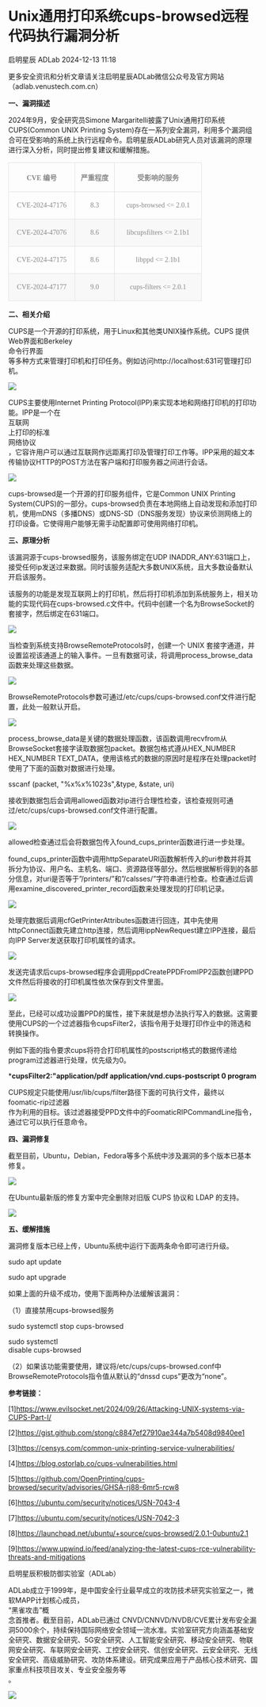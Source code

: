 #  Unix通用打印系统cups-browsed远程代码执行漏洞分析   
启明星辰  ADLab   2024-12-13 11:18  
  
更多安全资讯和分析文章请关注启明星辰ADLab微信公众号及官方网站（adlab.venustech.com.cn）  
  
  
  
**一、漏洞描述**  
  
  
2024年9月，安全研究员Simone Margaritelli披露了Unix通用打印系统CUPS(Common UNIX Printing System)存在一系列安全漏洞，利用多个漏洞组合可在受影响的系统上执行远程命令。启明星辰ADLab研究人员对该漏洞的原理进行深入分析，同时提出修复建议和缓解措施。  
<table><thead><tr style="mso-yfti-irow:0;mso-yfti-firstrow:yes;"><td width="120" style="border-top: 1pt solid rgb(223, 226, 229);border-right: 1pt solid rgb(223, 226, 229);border-left: 1pt solid rgb(223, 226, 229);border-bottom: none;padding: 2.25pt 4.9pt;"><p style="text-align:center;mso-pagination:
   widow-orphan;"><span style="font-size: 14px;color: rgb(136, 136, 136);"><strong><span lang="EN-US" style="font-size: 14px;font-family: 宋体;">CVE </span></strong><strong><span style="font-size: 14px;font-family: 宋体;">编号</span></strong><strong><o:p></o:p></strong></span></p></td><td width="66" style="border-top: 1pt solid rgb(223, 226, 229);border-left: none;border-bottom: none;border-right: 1pt solid rgb(223, 226, 229);padding: 2.25pt 4.9pt;"><p style="text-align:center;mso-pagination:
   widow-orphan;"><span style="font-size: 14px;color: rgb(136, 136, 136);"><strong><span style="font-size: 14px;font-family: 宋体;">严重程度</span></strong><strong><o:p></o:p></strong></span></p></td><td width="162" style="border-top: 1pt solid rgb(223, 226, 229);border-left: none;border-bottom: none;border-right: 1pt solid rgb(223, 226, 229);padding: 2.25pt 4.9pt;"><p style="text-align:center;mso-pagination:
   widow-orphan;"><span style="font-size: 14px;color: rgb(136, 136, 136);"><strong><span style="color: rgb(136, 136, 136);font-size: 14px;font-family: 宋体;">受影响的服务</span></strong><strong><o:p></o:p></strong></span></p></td></tr></thead><tbody><tr style="mso-yfti-irow:1;"><td width="120" style="border-width: 1pt;border-style: solid;border-color: rgb(223, 226, 229);padding: 2.25pt 4.9pt;"><p style="text-align:center;mso-pagination:widow-orphan;"><span style="font-family: 宋体;font-size: 14px;color: rgb(136, 136, 136);">CVE-2024-47176</span></p></td><td width="66" style="border-top: 1pt solid rgb(223, 226, 229);border-right: 1pt solid rgb(223, 226, 229);border-bottom: 1pt solid rgb(223, 226, 229);border-left: none;padding: 2.25pt 4.9pt;"><p style="text-align:center;mso-pagination:widow-orphan;"><span style="font-family: 宋体;font-size: 14px;color: rgb(136, 136, 136);">8.3</span></p></td><td width="162" style="border-top: 1pt solid rgb(223, 226, 229);border-right: 1pt solid rgb(223, 226, 229);border-bottom: 1pt solid rgb(223, 226, 229);border-left: none;padding: 2.25pt 4.9pt;"><p style="text-align:center;mso-pagination:widow-orphan;"><span style="font-family: 宋体;font-size: 14px;color: rgb(136, 136, 136);">cups-browsed &lt;= 2.0.1</span></p></td></tr><tr style="mso-yfti-irow:2;"><td width="120" style="border-right: 1pt solid rgb(223, 226, 229);border-bottom: 1pt solid rgb(223, 226, 229);border-left: 1pt solid rgb(223, 226, 229);border-top: none;background: rgb(248, 248, 248);padding: 2.25pt 4.9pt;"><p style="text-align:center;mso-pagination:widow-orphan;"><span style="font-family: 宋体;font-size: 14px;color: rgb(136, 136, 136);">CVE-2024-47076</span></p></td><td width="66" style="border-top: none;border-left: none;border-bottom: 1pt solid rgb(223, 226, 229);border-right: 1pt solid rgb(223, 226, 229);background: rgb(248, 248, 248);padding: 2.25pt 4.9pt;"><p style="text-align:center;mso-pagination:widow-orphan;"><span style="font-family: 宋体;font-size: 14px;color: rgb(136, 136, 136);">8.6</span></p></td><td width="162" style="border-top: none;border-left: none;border-bottom: 1pt solid rgb(223, 226, 229);border-right: 1pt solid rgb(223, 226, 229);background: rgb(248, 248, 248);padding: 2.25pt 4.9pt;"><p style="text-align:center;mso-pagination:widow-orphan;"><span style="font-family: 宋体;font-size: 14px;color: rgb(136, 136, 136);">libcupsfilters &lt;= 2.1b1</span></p></td></tr><tr style="mso-yfti-irow:3;"><td width="120" style="border-right: 1pt solid rgb(223, 226, 229);border-bottom: 1pt solid rgb(223, 226, 229);border-left: 1pt solid rgb(223, 226, 229);border-top: none;padding: 2.25pt 4.9pt;"><p style="text-align:center;mso-pagination:widow-orphan;"><span style="font-family: 宋体;font-size: 14px;color: rgb(136, 136, 136);">CVE-2024-47175</span></p></td><td width="66" style="border-top: none;border-left: none;border-bottom: 1pt solid rgb(223, 226, 229);border-right: 1pt solid rgb(223, 226, 229);padding: 2.25pt 4.9pt;"><p style="text-align:center;mso-pagination:widow-orphan;"><span style="font-family: 宋体;font-size: 14px;color: rgb(136, 136, 136);">8.6</span></p></td><td width="162" style="border-top: none;border-left: none;border-bottom: 1pt solid rgb(223, 226, 229);border-right: 1pt solid rgb(223, 226, 229);padding: 2.25pt 4.9pt;"><p style="text-align:center;mso-pagination:widow-orphan;"><span style="font-family: 宋体;font-size: 14px;color: rgb(136, 136, 136);">libppd &lt;= 2.1b1</span></p></td></tr><tr style="mso-yfti-irow:4;mso-yfti-lastrow:yes;"><td width="120" style="border-right: 1pt solid rgb(223, 226, 229);border-bottom: 1pt solid rgb(223, 226, 229);border-left: 1pt solid rgb(223, 226, 229);border-top: none;background: rgb(248, 248, 248);padding: 2.25pt 4.9pt;"><p style="text-align:center;mso-pagination:widow-orphan;"><span style="font-family: 宋体;font-size: 14px;color: rgb(136, 136, 136);">CVE-2024-47177</span></p></td><td width="66" style="border-top: none;border-left: none;border-bottom: 1pt solid rgb(223, 226, 229);border-right: 1pt solid rgb(223, 226, 229);background: rgb(248, 248, 248);padding: 2.25pt 4.9pt;"><p style="text-align:center;mso-pagination:widow-orphan;"><span style="font-family: 宋体;font-size: 14px;color: rgb(136, 136, 136);">9.0</span></p></td><td width="162" style="border-top: none;border-left: none;border-bottom: 1pt solid rgb(223, 226, 229);border-right: 1pt solid rgb(223, 226, 229);background: rgb(248, 248, 248);padding: 2.25pt 4.9pt;"><p style="text-align:center;mso-pagination:widow-orphan;"><span style="font-family: 宋体;font-size: 14px;color: rgb(136, 136, 136);">cups-filters &lt;= 2.0.1</span></p></td></tr></tbody></table>  
  
  
**二、相关介绍**  
  
  
  
CUPS是一个开源的打印系统，用于Linux和其他类UNIX操作系统。CUPS 提供 Web界面和Berkeley  
命令行界面  
等多种方式来管理打印机和打印任务。例如访问http://localhost:631可管理打印机。  
  
![](https://mmbiz.qpic.cn/sz_mmbiz_png/XGicR9TOl8nTFvSLwhMQBSAeNIUD2ZYtTl1ria2w4qNf2iaVEDbDZm8sT0xJoHJjb9H8khy2sFYz0lFQgPNekwdPQ/640?wx_fmt=png&from=appmsg "")  
  
CUPS主要使用Internet Printing Protocol(IPP)来实现本地和网络打印机的打印功能。IPP是一个在  
互联网  
上打印的标准  
网络协议  
，它容许用户可以通过互联网作远距离打印及管理打印工作等。IPP采用的超文本传输协议HTTP的POST方法在客户端和打印服务器之间进行会话。  
  
![](https://mmbiz.qpic.cn/sz_mmbiz_png/XGicR9TOl8nTFvSLwhMQBSAeNIUD2ZYtTc6kqj2ftwBltFC4Sbv6n6To8CPUA3h3bOhS3hzJHFtmPLaROxkrahA/640?wx_fmt=png&from=appmsg "")  
  
cups-browsed是一个开源的打印服务组件，它是Common UNIX Printing System(CUPS)的一部分。cups-browsed负责在本地网络上自动发现和添加打印机，使用mDNS（多播DNS）或DNS-SD（DNS服务发现）协议来侦测网络上的打印设备。它使得用户能够无需手动配置即可使用网络打印机。  
  
  
**三、原理分析**  
  
  
该漏洞源于cups-browsed服务，该服务绑定在UDP INADDR_ANY:631端口上，接受任何ip发送过来数据。同时该服务适配大多数UNIX系统，且大多数设备默认开启该服务。  
  
该服务的功能是发现互联网上的打印机，然后将打印机添加到系统服务上，相关功能的实现代码在cups-browsed.c文件中。代码中创建一个名为BrowseSocket的套接字，然后绑定在631端口。  
  
![](https://mmbiz.qpic.cn/sz_mmbiz_png/XGicR9TOl8nTFvSLwhMQBSAeNIUD2ZYtTYLMxzYNFsS1B4MSwRgRh8m644icPb0Lsc8LTOwyIKSfOqicP3lSiawkPQ/640?wx_fmt=png&from=appmsg "")  
  
当检查到系统支持BrowseRemoteProtocols时，创建一个 UNIX 套接字通道，并设置监视该通道上的输入事件。一旦有数据可读，将调用process_browse_data函数来处理这些数据。  
  
![](https://mmbiz.qpic.cn/sz_mmbiz_png/XGicR9TOl8nTFvSLwhMQBSAeNIUD2ZYtTMJ5C2ANeictkXWnbzqqXC0YSdkohJqgiafBiaXiagYdTS6dEa6tGOD8u7A/640?wx_fmt=png&from=appmsg "")  
  
  
BrowseRemoteProtocols参数可通过/etc/cups/cups-browsed.conf文件进行配置，此处一般默认开启。  
  
![](https://mmbiz.qpic.cn/sz_mmbiz_png/XGicR9TOl8nTFvSLwhMQBSAeNIUD2ZYtTzhffG149NLGsyic7qgneWBBbpsnt9QaoolOIWbtyQl4KNVhlmOelo6w/640?wx_fmt=png&from=appmsg "")  
  
process_browse_data是关键的数据处理函数，该函数调用recvfrom从BrowseSocket套接字读取数据包packet。数据包格式遵从HEX_NUMBER HEX_NUMBER TEXT_DATA，使用该格式的数据的原因时是程序在处理packet时使用了下面的函数对数据进行处理。  
  
sscanf (packet, "%x%x%1023s",&type, &state, uri)  
  
接收到数据包后会调用allowed函数对ip进行合理性检查，该检查规则可通过/etc/cups/cups-browsed.conf文件进行配置。  
  
![](https://mmbiz.qpic.cn/sz_mmbiz_png/XGicR9TOl8nTFvSLwhMQBSAeNIUD2ZYtTCUZ0EOew3I6b8c37m61K0icp1K4Yh9u848vofRe3Pf0sqE7OHf9JJzA/640?wx_fmt=png&from=appmsg "")  
  
allowed检查通过后会将数据包传入found_cups_printer函数进行进一步处理。  
  
found_cups_printer函数中调用httpSeparateURI函数解析传入的uri参数并将其拆分为协议、用户名、主机名、端口、资源路径等部分。然后根据解析得到的各部分信息，对uri是否等于”/printers/”和”/calsses/”字符串进行检查。检查通过后调用examine_discovered_printer_record函数来处理发现的打印机记录。  
  
![](https://mmbiz.qpic.cn/sz_mmbiz_png/XGicR9TOl8nTFvSLwhMQBSAeNIUD2ZYtTicS5oSP8DM95mvzOicvldb8GJiavRPofLyticMQkDAoicUW2y468mEhkEuQ/640?wx_fmt=png&from=appmsg "")  
  
处理完数据后调用cfGetPrinterAttributes函数进行回连，其中先使用httpConnect函数先建立http连接，然后调用ippNewRequest建立IPP连接，最后向IPP Server发送获取打印机属性的请求。  
  
![](https://mmbiz.qpic.cn/sz_mmbiz_png/XGicR9TOl8nTFvSLwhMQBSAeNIUD2ZYtTVcZLjLAkJVqxwwXQFdVSY7vz8kQ5Tso9bkIjkrpnaEM4xw5ZZ1LMPQ/640?wx_fmt=png&from=appmsg "")  
  
发送完请求后cups-browsed程序会调用ppdCreatePPDFromIPP2函数创建PPD文件然后将接收的打印机属性依次保存到文件里面。  
  
![](https://mmbiz.qpic.cn/sz_mmbiz_png/XGicR9TOl8nTFvSLwhMQBSAeNIUD2ZYtT2YMJRr7NlSX0ajJhdakMskH8teWsIRZY7e6zlD4vKiblhHjKA33UGuA/640?wx_fmt=png&from=appmsg "")  
  
至此，已经可以成功设置PPD的属性，接下来就是想办法执行写入的数据。这需要使用CUPS的一个过滤器指令cupsFilter2，该指令用于处理打印作业中的筛选和转换操作。  
  
例如下面的指令要求cups将符合打印机属性的postscript格式的数据传递给program过滤器进行处理，优先级为0。  
  
***cupsFilter2:"application/pdf application/vnd.cups-postscript 0 program**  
  
CUPS规定只能使用/usr/lib/cups/filter路径下面的可执行文件，最终以  
foomatic-rip过滤器  
作为利用的目标。该过滤器接受PPD文件中的FoomaticRIPCommandLine指令，通过它可以执行任意命令。  
  
  
**四、漏洞修复**  
  
  
  
截至目前，Ubuntu，Debian，Fedora等多个系统中涉及漏洞的多个版本已基本修复。  
  
![](https://mmbiz.qpic.cn/sz_mmbiz_png/XGicR9TOl8nTFvSLwhMQBSAeNIUD2ZYtTzbEeabPvgmCOygNZOGkKhCxR0mRSVJ0LovhZJlFbB4ZyE6pCgcEx2g/640?wx_fmt=png&from=appmsg "")  
  
  
在Ubuntu最新版的修复方案中完全删除对旧版 CUPS 协议和 LDAP 的支持。  
  
![](https://mmbiz.qpic.cn/sz_mmbiz_png/XGicR9TOl8nTFvSLwhMQBSAeNIUD2ZYtTDiaJn7E4Eo6mFkfPvXInQAw0SEAaWvDAOo1S5RDCJh4KzUI3mrPvtlA/640?wx_fmt=png&from=appmsg "")  
  
  
  
**五、缓解措施**  
  
  
漏洞修复版本已经上传，Ubuntu系统中运行下面两条命令即可进行升级。  
  
sudo apt update  
  
sudo apt upgrade  
  
如果上面的升级不成功，使用下面两种办法缓解该漏洞：  
  
（1）直接禁用cups-browsed服务  
  
sudo systemctl stop cups-browsed  
  
sudo systemctl   
disable cups-browsed  
  
（2）如果该功能需要使用，建议将/etc/cups/cups-browsed.conf中BrowseRemoteProtocols指令值从默认的“dnssd cups”更改为“none”。  
  
  
  
  
**参考链接：**  
  
[1]https://www.evilsocket.net/2024/09/26/Attacking-UNIX-systems-via-CUPS-Part-I/  
  
[2]https://gist.github.com/stong/c8847ef27910ae344a7b5408d9840ee1  
  
[3]https://censys.com/common-unix-printing-service-vulnerabilities/  
  
[4]https://blog.ostorlab.co/cups-vulnerabilities.html  
  
[5]https://github.com/OpenPrinting/cups-browsed/security/advisories/GHSA-rj88-6mr5-rcw8  
  
[6]https://ubuntu.com/security/notices/USN-7043-4  
  
[7]https://ubuntu.com/security/notices/USN-7042-3  
  
[8]https://launchpad.net/ubuntu/+source/cups-browsed/2.0.1-0ubuntu2.1  
  
[9]https://www.upwind.io/feed/analyzing-the-latest-cups-rce-vulnerability-threats-and-mitigations  
  
  
  
  
  
  
启明星辰积极防御实验室（ADLab）  
  
  
  
  
  
ADLab成立于1999年，是中国安全行业最早成立的攻防技术研究实验室之一，微软MAPP计划核心成员，  
“黑雀攻击”概  
念首推者。截至目前，ADLab已通过 CNVD/CNNVD/NVDB/CVE累计发布安全漏洞5000余个，持续保持国际网络安全领域一流水准。实验室研究方向涵盖基础安全研究、数据安全研究、5G安全研究、人工智能安全研究、移动安全研究、物联网安全研究、车联网安全研究、工控安全研究、信创安全研究、云安全研究、无线安全研究、高级威胁研究、攻防体系建设。研究成果应用于产品核心技术研究、国家重点科技项目攻关、专业安全服务等  
。  
  
  
  
  
![](https://mmbiz.qpic.cn/mmbiz_jpg/XGicR9TOl8nRnsug2VpgvvxBBiam1QbQzzn0ibjIedibQzCZp3TzUgPVZDAicLZyWNVjia3ibCScpE6mKj165jfQib99VQ/640?wx_fmt=other&wxfrom=5&wx_lazy=1&wx_co=1&tp=webp "")  
  
